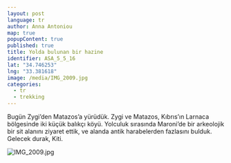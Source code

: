 ```yaml
---
layout: post
language: tr
author: Anna Antoniou
map: true
popupContent: true
published: true
title: Yolda bulunan bir hazine
identifier: ASA_5_5_16
lat: "34.746253"
lng: "33.381618"
image: /media/IMG_2009.jpg
categories:
  - tr
  - trekking
---
```

Bugün Zygi’den Matazos’a yürüdük. Zygi ve Matazos, Kıbrıs’ın Larnaca bölgesinde iki küçük balıkçı köyü. Yolculuk sırasında Maroni’de bir arkeolojik bir sit alanını ziyaret ettik, ve alanda antik harabelerden fazlasını bulduk. Gelecek durak, Kiti.

![IMG_2009.jpg]({{site.baseurl}}/media/IMG_2009.jpg)
